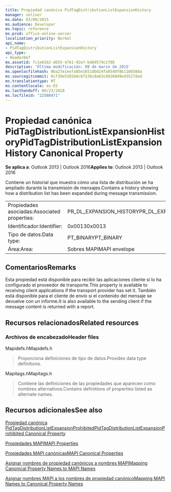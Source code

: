 ```yaml
---
title: Propiedad canónica PidTagDistributionListExpansionHistory
manager: soliver
ms.date: 03/09/2015
ms.audience: Developer
ms.topic: reference
ms.prod: office-online-server
localization_priority: Normal
api_name:
- PidTagDistributionListExpansionHistory
api_type:
- HeaderDef
ms.assetid: fc1e0162-d655-4761-92e7-b469579c270b
description: 'Última modificación: 09 de marzo de 2015'
ms.openlocfilehash: 0ba27e1eefa85e1651dbd24fa0540f8b1108588a
ms.sourcegitcommit: 0cf39e5382b8c6f236c8a63c6036849ed3527ded
ms.translationtype: MT
ms.contentlocale: es-ES
ms.lasthandoff: 08/23/2018
ms.locfileid: "22588471"
---
```

# <a name="pidtagdistributionlistexpansionhistory-canonical-property"></a><span data-ttu-id="18944-103">Propiedad canónica PidTagDistributionListExpansionHistory</span><span class="sxs-lookup"><span data-stu-id="18944-103">PidTagDistributionListExpansionHistory Canonical Property</span></span>

  
  
<span data-ttu-id="18944-104">**Se aplica a**: Outlook 2013 | Outlook 2016</span><span class="sxs-lookup"><span data-stu-id="18944-104">**Applies to**: Outlook 2013 | Outlook 2016</span></span> 
  
<span data-ttu-id="18944-105">Contiene un historial que muestra cómo una lista de distribución se ha ampliado durante la transmisión de mensajes.</span><span class="sxs-lookup"><span data-stu-id="18944-105">Contains a history showing how a distribution list has been expanded during message transmission.</span></span> 
  
|||
|:-----|:-----|
|<span data-ttu-id="18944-106">Propiedades asociadas:</span><span class="sxs-lookup"><span data-stu-id="18944-106">Associated properties:</span></span>  <br/> |<span data-ttu-id="18944-107">PR_DL_EXPANSION_HISTORY</span><span class="sxs-lookup"><span data-stu-id="18944-107">PR_DL_EXPANSION_HISTORY</span></span>  <br/> |
|<span data-ttu-id="18944-108">Identificador:</span><span class="sxs-lookup"><span data-stu-id="18944-108">Identifier:</span></span>  <br/> |<span data-ttu-id="18944-109">0x0013</span><span class="sxs-lookup"><span data-stu-id="18944-109">0x0013</span></span>  <br/> |
|<span data-ttu-id="18944-110">Tipo de datos:</span><span class="sxs-lookup"><span data-stu-id="18944-110">Data type:</span></span>  <br/> |<span data-ttu-id="18944-111">PT_BINARY</span><span class="sxs-lookup"><span data-stu-id="18944-111">PT_BINARY</span></span>  <br/> |
|<span data-ttu-id="18944-112">Área:</span><span class="sxs-lookup"><span data-stu-id="18944-112">Area:</span></span>  <br/> |<span data-ttu-id="18944-113">Sobres MAPI</span><span class="sxs-lookup"><span data-stu-id="18944-113">MAPI envelope</span></span>  <br/> |
   
## <a name="remarks"></a><span data-ttu-id="18944-114">Comentarios</span><span class="sxs-lookup"><span data-stu-id="18944-114">Remarks</span></span>

<span data-ttu-id="18944-115">Esta propiedad está disponible para recibir las aplicaciones cliente si lo ha configurado el proveedor de transporte.</span><span class="sxs-lookup"><span data-stu-id="18944-115">This property is available to receiving client applications if the transport provider has set it.</span></span> <span data-ttu-id="18944-116">También está disponible para el cliente de envío si el contenido del mensaje se devuelve con un informe.</span><span class="sxs-lookup"><span data-stu-id="18944-116">It is also available to the sending client if the message content is returned with a report.</span></span> 
  
## <a name="related-resources"></a><span data-ttu-id="18944-117">Recursos relacionados</span><span class="sxs-lookup"><span data-stu-id="18944-117">Related resources</span></span>

### <a name="header-files"></a><span data-ttu-id="18944-118">Archivos de encabezado</span><span class="sxs-lookup"><span data-stu-id="18944-118">Header files</span></span>

<span data-ttu-id="18944-119">Mapidefs.h</span><span class="sxs-lookup"><span data-stu-id="18944-119">Mapidefs.h</span></span>
  
> <span data-ttu-id="18944-120">Proporciona definiciones de tipo de datos.</span><span class="sxs-lookup"><span data-stu-id="18944-120">Provides data type definitions.</span></span>
    
<span data-ttu-id="18944-121">Mapitags.h</span><span class="sxs-lookup"><span data-stu-id="18944-121">Mapitags.h</span></span>
  
> <span data-ttu-id="18944-122">Contiene las definiciones de las propiedades que aparecen como nombres alternativos.</span><span class="sxs-lookup"><span data-stu-id="18944-122">Contains definitions of properties listed as alternate names.</span></span>
    
## <a name="see-also"></a><span data-ttu-id="18944-123">Recursos adicionales</span><span class="sxs-lookup"><span data-stu-id="18944-123">See also</span></span>



[<span data-ttu-id="18944-124">Propiedad canónica PidTagDistributionListExpansionProhibited</span><span class="sxs-lookup"><span data-stu-id="18944-124">PidTagDistributionListExpansionProhibited Canonical Property</span></span>](pidtagdistributionlistexpansionprohibited-canonical-property.md)


[<span data-ttu-id="18944-125">Propiedades MAPI</span><span class="sxs-lookup"><span data-stu-id="18944-125">MAPI Properties</span></span>](mapi-properties.md)
  
[<span data-ttu-id="18944-126">Propiedades MAPI canónicas</span><span class="sxs-lookup"><span data-stu-id="18944-126">MAPI Canonical Properties</span></span>](mapi-canonical-properties.md)
  
[<span data-ttu-id="18944-127">Asignar nombres de propiedad canónicos a nombres MAPI</span><span class="sxs-lookup"><span data-stu-id="18944-127">Mapping Canonical Property Names to MAPI Names</span></span>](mapping-canonical-property-names-to-mapi-names.md)
  
[<span data-ttu-id="18944-128">Asignar nombres MAPI a los nombres de propiedad canónico</span><span class="sxs-lookup"><span data-stu-id="18944-128">Mapping MAPI Names to Canonical Property Names</span></span>](mapping-mapi-names-to-canonical-property-names.md)

